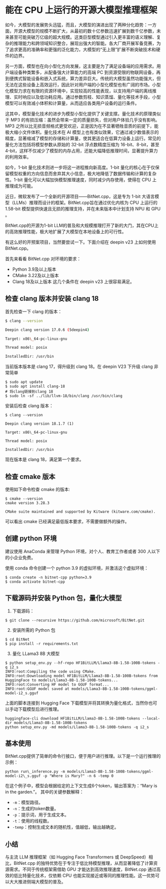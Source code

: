 # 能在 CPU 上运行的开源大模型推理框架

如今，大模型的发展势头迅猛，而且，大模型的演进出现了两种分化趋势：一方面，开源大模型的规模不断扩大，从最初的数十亿参数迅速扩展到数千亿参数，未来甚至可能突破万亿级的超大规模。这类巨型模型通过引入更丰富的语义理解、复杂的推理能力和跨领域知识整合，展现出强大的智能。各大厂商开展军备竞赛，为了追求更高的准确率和更强的泛化能力，大模型的“无上限”扩展不断突破技术和硬件的边界。

另一方面，模型也在向小型化方向发展，这主要是为了满足设备端的应用需求。用户端设备种类繁多，从配备强大计算能力的高端 PC 到资源受限的物联网设备，再到便携式智能设备和嵌入式系统，算力差异巨大。传统的大模型虽然功能强大，但无法在这些设备上高效运行，因此针对用户端的小型化模型也有广阔的市场。小型化模型力求在有限的资源环境中，实现较高的性能表现，以支持用户端的离线推理、实时响应以及低功耗应用。通过参数剪枝、知识蒸馏、量化等技术手段，小型模型可以有效减小体积和计算量，从而适应各类用户设备的运行条件。

这其中，模型量化技术的进步为模型小型化提供了关键支撑。量化技术的原理类似于 MP3 的有损压缩：虽然会带来一定的质量损失，但对用户体验几乎没有影响。MP3 之所以比无损音频格式更受欢迎，正是因为在不显著牺牲音质的前提下，能极大缩小文件体积。量化技术在 AI 模型上也有类似效果，它通过减少数值表示的精度，显著缩减了模型的存储和计算量，使其更适合在低算力设备上运行。常见的量化方法包括将模型参数从原始的 32-bit 浮点数精度压缩为 16-bit、8-bit，甚至 4-bit，这样不仅减少了模型的内存占用，还能大幅降低推理时间，显著提升算力的利用效率。

如今，1-bit 量化技术则进一步将这一进程推向新高度。1-bit 量化的核心在于仅保留模型权重的方向信息而舍弃其大小信息，极大地降低了数据传输和计算的复杂性。1-bit 量化可以大幅加快模型推理速度，同时减少内存使用，使得在 CPU 上推理成为可能。

近日，微软发布了一个全新的开源项目——BitNet.cpp，这是专为 1-bit 大语言模型（LLMs）推理而设计的框架。BitNet.cpp旨在通过优化内核为 CPU 上运行的 1.58-bit 模型提供快速且无损的推理支持，并在未来版本中计划支持 NPU 和 GPU 。

BitNet.cpp的开源为1-bit LLM的普及和大规模推理打开了新的大门，其在CPU上的高效推理性能，极大地扩展了大模型在本地设备上的可行性。

有这么好的开预案项目，当然要尝试一下。下面介绍在 deepin v23 上如何使用 BitNet.cpp。

首先来看看 BitNet.cpp 对环境的要求：

* Python 3.9及以上版本
* CMake 3.22及以上版本
* Clang 18及以上版本
  这几个条件在 deepin v23 上很容易满足。

## 检查 clang 版本并安装 clang 18

首先检查一下 clang 的版本：

```bash
$ clang --version

Deepin clang version 17.0.6 (5deepin4)

Target: x86\_64-pc-linux-gnu

Thread model: posix

InstalledDir: /usr/bin
```

当前版本版本是 clang 17，得升级到 clang 18。在 deepin V23 下升级 clang 非常简单

```
$ sudo apt update
$ sudo apt install clang-18
# 将clang链接到clang 18
$ sudo ln -sf ../lib/llvm-18/bin/clang /usr/bin/clang
```

安装后检查 clang 版本：

```
$ clang --version

Deepin clang version 18.1.7 (1)

Target: x86\_64-pc-linux-gnu

Thread model: posix

InstalledDir: /usr/bin
```

现在版本是 clang 18，满足第一个要求。

## 检查 cmake 版本

使用如下命令检查 cmake 的版本:

```
$ cmake --version
cmake version 3.28.3

CMake suite maintained and supported by Kitware (kitware.com/cmake).
```

可以看出 cmake 已经满足最低版本要求，不需要做额外的操作。

## 创建 python 环境

建议使用 AnaConda 来管理 Python 环境，对个人、教育工作者或者 300 人以下的小企业免费。

使用 conda 命令创建一个 python 3.9 的虚拟环境，并激活这个虚拟环境：

```
$ conda create -n bitnet-cpp python=3.9
$ conda activate bitnet-cpp
```

## 下载源码并安装 Python 包，量化大模型

1. 下载源码：

```
$ git clone --recursive https://github.com/microsoft/BitNet.git
```

2. 安装所需的 Python 包

```
$ cd BitNet
$ pip install -r requirements.txt
```

3. 量化 LLama3 8B 大模型

```
$ python setup_env.py --hf-repo HF1BitLLM/Llama3-8B-1.58-100B-tokens -q i2_s
INFO:root:Compiling the code using CMake.
INFO:root:Downloading model HF1BitLLM/Llama3-8B-1.58-100B-tokens from HuggingFace to models/Llama3-8B-1.58-100B-tokens...
INFO:root:Converting HF model to GGUF format...
INFO:root:GGUF model saved at models/Llama3-8B-1.58-100B-tokens/ggml-model-i2_s.gguf
```

上面的脚本连接到 Hugging Face 下载模型并将其转换为量化格式，当然你也可以手动下载模型后进行推理。

```
huggingface-cli download HF1BitLLM/Llama3-8B-1.58-100B-tokens --local-dir models/Llama3-8B-1.58-100B-tokens
python setup_env.py -md models/Llama3-8B-1.58-100B-tokens -q i2_s
```
## 基本使用

BitNet.cpp提供了简单的命令行接口，便于用户进行推理。以下是一个运行推理的示例：

```
python run\_inference.py -m models/Llama3-8B-1.58-100B-tokens/ggml-model-i2\_s.gguf -p "Where is Mary?" -n 6 -temp 0
```
在这个例子中，模型会根据给定的上下文生成6个token，输出答案为：“Mary is in the garden.”。
其中的关键参数解释：

* `-m`：模型路径。
* `-n`：生成的token数量。
* `-p`：提示词，用于生成文本。
* `-t`：使用的线程数。
* `-temp`：控制生成文本的随机性，值越低，输出越确定。

## 小结

与主流 LLM 推理框架（如 Hugging Face Transformers 或 DeepSpeed）相比，BitNet.cpp 的独特优势在于专注于低比特模型推理，从而显著降低了计算资源需求。不同于传统框架需借助 GPU 才能达到高效推理速度，BitNet.cpp 通过高效的低比特量化技术，仅依赖 CPU 也能实现接近或等同的推理性能。这一优势可以大大推进侧端大模型的普及。


